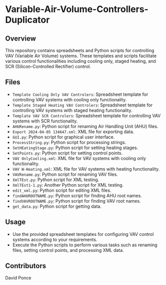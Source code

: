# Variable-Air-Volume-Controllers-Duplicator


## Overview
This repository contains spreadsheets and Python scripts for controlling VAV (Variable Air Volume) systems. These templates and scripts facilitate various control functionalities including cooling only, staged heating, and SCR (Silicon-Controlled Rectifier) control.

## Files
- `Template Cooling Only VAV Controlers`: Spreadsheet template for controlling VAV systems with cooling only functionality.
- `Template Staged Heating VAV Controlers`: Spreadsheet template for controlling VAV systems with staged heating functionality.
- `Template VAV SCR Controlers`: Spreadsheet template for controlling VAV systems with SCR functionality.
- `AHURename.py`: Python script for renaming Air Handling Unit (AHU) files.
- `Export 2024-04-05 134647.xml`: XML file for exporting data.
- `GUI.py`: Python script for graphical user interface.
- `ProcessString.py`: Python script for processing strings.
- `SetHEatingStage.py`: Python script for setting heating stages.
- `SetPoints.py`: Python script for setting control points.
- `VAV OnlyCooling.xml`: XML file for VAV systems with cooling only functionality.
- `VAV W-Heating.xml`: XML file for VAV systems with heating functionality.
- `VAVRename.py`: Python script for renaming VAV files.
- `XmlTEst.py`: Python script for XML testing.
- `XmlTEst1-1.py`: Another Python script for XML testing.
- `edit_xml.py`: Python script for editing XML files.
- `findAHUROOTNAME.py`: Python script for finding AHU root names.
- `findVAVROOTNAME.py`: Python script for finding VAV root names.
- `get_data.py`: Python script for getting data.

## Usage
- Use the provided spreadsheet templates for configuring VAV control systems according to your requirements.
- Execute the Python scripts to perform various tasks such as renaming files, setting control points, and processing XML data.

## Contributors
David Ponce
